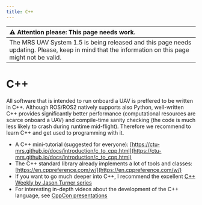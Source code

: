 ```yaml
---
title: C++
---
```


| :warning: **Attention please: This page needs work.**                                                                                             |
| :---                                                                                                                                              |
| The MRS UAV System 1.5 is being released and this page needs updating. Please, keep in mind that the information on this page might not be valid. |

# C++

All software that is intended to run onboard a UAV is preffered to be written in C++.
Although ROS/ROS2 natively supports also Python, well-written C++ provides significantly better performance (computational resources are scarce onboard a UAV) and compile-time sanity checking (the code is much less likely to crash during runtime mid-flight).
Therefore we recommend to learn C++ and get used to programming with it.

* A C++ mini-tutorial (suggested for everyone): [https://ctu-mrs.github.io/docs/introduction/c_to_cpp.html](https://ctu-mrs.github.io/docs/introduction/c_to_cpp.html)
* The C++ standard library already implements a lot of tools and classes: [https://en.cppreference.com/w/](https://en.cppreference.com/w/)
* If you want to go much deeper into C++, I recommend the excellent [C++ Weekly by Jason Turner series](https://www.youtube.com/user/lefticus1)
* For interesting in-depth videos about the development of the C++ language, see [CppCon presentations](https://www.youtube.com/user/CppCon)
